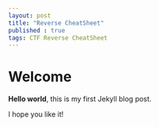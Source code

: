 ```yaml
---
layout: post
title: "Reverse CheatSheet"
published : true
tags: CTF Reverse CheatSheet
---
```


# Welcome

**Hello world**, this is my first Jekyll blog post.

I hope you like it!
